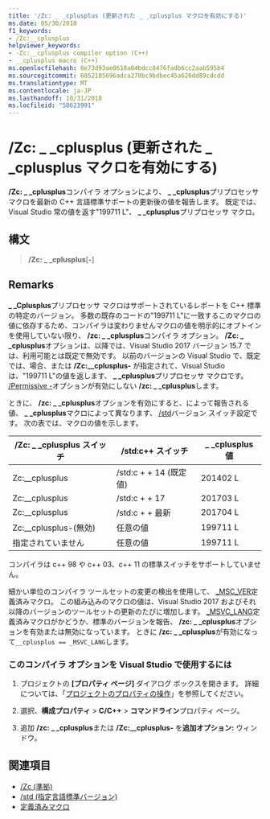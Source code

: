 ```yaml
---
title: '/Zc: _ _cplusplus (更新された _ _cplusplus マクロを有効にする)'
ms.date: 05/30/2018
f1_keywords:
- /Zc:__cplusplus
helpviewer_keywords:
- -Zc:__cplusplus compiler option (C++)
- __cplusplus macro (C++)
ms.openlocfilehash: 8e73d93ae0618a04bdcc8476fadb6cc2aab595b4
ms.sourcegitcommit: 6052185696adca270bc9bdbec45a626dd89cdcdd
ms.translationtype: MT
ms.contentlocale: ja-JP
ms.lasthandoff: 10/31/2018
ms.locfileid: "50623991"
---
```

# <a name="zccplusplus-enable-updated-cplusplus-macro"></a>/Zc: _ _cplusplus (更新された _ _cplusplus マクロを有効にする)

**/Zc: _ _cplusplus**コンパイラ オプションにより、  **\_ \_cplusplus**プリプロセッサ マクロを最新の C++ 言語標準サポートの更新後の値を報告します。 既定では、Visual Studio 常の値を返す"199711 L"、  **\_ \_cplusplus**プリプロセッサ マクロ。

## <a name="syntax"></a>構文

> **/Zc: _ _cplusplus**[**-**]

## <a name="remarks"></a>Remarks

**\_ \_Cplusplus**プリプロセッサ マクロはサポートされているレポートを C++ 標準の特定のバージョン。 多数の既存のコードの"199711 L"に一致するこのマクロの値に依存するため、コンパイラは変わりませんマクロの値を明示的にオプトインを使用していない限り、 **/zc: _ _cplusplus**コンパイラ オプション。 **/Zc: _ _cplusplus**オプションは、以降では、Visual Studio 2017 バージョン 15.7 では、利用可能とは既定で無効です。 以前のバージョンの Visual Studio で、既定では、場合、または **/Zc:__cplusplus-** が指定されて、Visual Studio は、"199711 L"の値を返します、  **\_ \_cplusplus**プリプロセッサ マクロです。 [/Permissive -](permissive-standards-conformance.md)オプションが有効にしない **/zc: _ _cplusplus**します。

ときに、 **/zc: _ _cplusplus**オプションを有効にすると、によって報告される値、  **\_ \_cplusplus**マクロによって異なります、 [/std](std-specify-language-standard-version.md)バージョン スイッチ設定です。 次の表では、マクロの値を示します。

|/Zc: _ _cplusplus スイッチ|/std:c++ スイッチ|_ _cplusplus 値|
|-|-|-|
Zc:__cplusplus|/std:c + + 14 (既定値)|201402 L
Zc:__cplusplus|/std:c + + 17|201703 L
Zc:__cplusplus|/std:c + + 最新|201704 L
Zc:__cplusplus-(無効)|任意の値|199711 L
指定されていません|任意の値|199711 L

コンパイラは c++ 98 や c++ 03、c++ 11 の標準スイッチをサポートしていません。

細かい単位のコンパイラ ツールセットの変更の検出を使用して、 [_MSC_VER](../../preprocessor/predefined-macros.md)定義済みマクロ。 この組み込みのマクロの値は、Visual Studio 2017 およびそれ以降のバージョンのツールセットの更新のたびに増加します。 [_MSVC_LANG](../../preprocessor/predefined-macros.md)定義済みマクロがかどうか、標準のバージョンを報告、 **/zc: _ _cplusplus**オプションを有効または無効になっています。 ときに **/zc: _ _cplusplus**が有効になって`__cplusplus == _MSVC_LANG`します。

### <a name="to-set-this-compiler-option-in-visual-studio"></a>このコンパイラ オプションを Visual Studio で使用するには

1. プロジェクトの **[プロパティ ページ]** ダイアログ ボックスを開きます。 詳細については、「[プロジェクトのプロパティの操作](../../ide/working-with-project-properties.md)」を参照してください。

1. 選択、**構成プロパティ** > **C/C++** > **コマンドライン**プロパティ ページ。

1. 追加 **/zc: _ _cplusplus**または **/Zc:__cplusplus-** を**追加オプション:** ウィンドウ。

## <a name="see-also"></a>関連項目

- [/Zc (準拠)](zc-conformance.md)
- [/std (指定言語標準バージョン)](std-specify-language-standard-version.md)
- [定義済みマクロ](../../preprocessor/predefined-macros.md)
